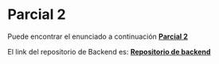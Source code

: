 # Parcial 2
Puede encontrar el enunciado a continuación
<b><a href="#">Parcial 2</a></b>

El link del repositorio de Backend es:
<b><a href="https://github.com/Domiciano/Parcial2Integrador1">Repositorio de backend</a></b>

